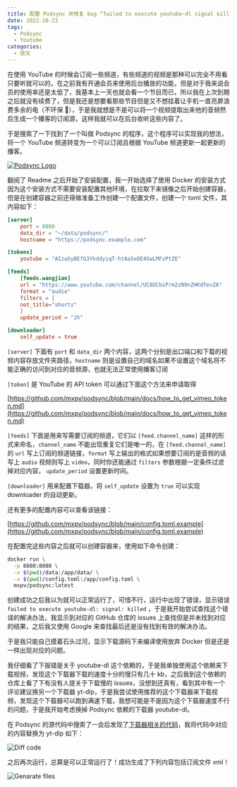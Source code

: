 ```yaml
---
title: 配置 Podsync 并修复 bug “failed to execute youtube-dl signal killed”
date: 2022-10-23
tags:
  - Podsync
  - Youtube
categories:
  - 技文
---
```


在使用 YouTube 的时候会订阅一些频道，有些频道的视频是那种可以完全不用看只要听就可以的，在之前我有开通会员来使用后台播放的功能，但是对于我来说会员的使用率还是太低了，我基本上一天也就会看一个节目而已，所以我在上次到期之后就没有续费了，但是我还是想要看那些节目但是又不想挂着让手机一直亮屏浪费多余的电（不环保 🐶），于是我就想是不是可以将一个视频提取出来他的音频然后生成一个播客的订阅源，这样我就可以在后台收听这些内容了。

<!-- more -->

于是搜索了一下找到了一个叫做 Podsync 的程序，这个程序可以实现我的想法，将一个 YouTube 频道转变为一个可以订阅且根据 YouTube 频道更新一起更新的播客。

[![Podsync Logo](/images/podsync_logo.png)](https://github.com/mxpv/podsync)

翻阅了 Readme 之后开始了安装配置，我一开始选择了使用 Docker 的安装方式因为这个安装方式不需要安装配置其他环境，在拉取下来镜像之后开始创建容器，但是在创建容器之前还得做准备工作创建一个配置文件，创建一个 toml 文件，其内容如下：

```toml
[server]
	port = 8080
	data_dir = "~/data/podsync/"
	hostname = "https://podsync.example.com"

[tokens]
	youtube = "AIzaSyBEfG3YkddyiqT-htAa5xOE4VwLMFzPtZE"

[feeds]
	[feeds.wangjian]
	url = "https://www.youtube.com/channel/UC8UCbiPrm2zN9nZHKdTevZA"
	format = "audio"
	filters = {
	not_title="shorts"
	}
	update_period = "2h"

[downloader]
	self_update = true
```

`[server]` 下面有 `port` 和 `data_dir` 两个内容，这两个分别是出口端口和下载的视频内容存放文件夹路径，`hostname` 则是设置自己的域名如果不设置这个域名将不能正确的访问到对应的音频源，也就无法正常使用播客订阅

`[token]` 是 YouTube 的 API token 可以通过下面这个方法来申请取得

[https://github.com/mxpv/podsync/blob/main/docs/how_to_get_vimeo_token.md](https://github.com/mxpv/podsync/blob/main/docs/how_to_get_vimeo_token.md)

`[feeds]` 下面是用来写需要订阅的频道，它们以 `[feed.channel_name]` 这样的形式来命名，`channel_name` 不能出现重复它们是唯一的，在 `[feed.channel_name]` 的 `url` 写上订阅的频道链接，`format` 写上输出的格式如果想要订阅的是音频的话写上 `audio` 视频则写上 `video`，同时你还能通过 `filters` 参数根据一定条件过滤掉对应内容， `update_period` 设置更新时间。

`[downloader]` 用来配置下载器，将 `self_update` 设置为 `true` 可以实现 downloader 的自动更新。

还有更多的配置内容可以查看该链接：

[https://github.com/mxpv/podsync/blob/main/config.toml.example](https://github.com/mxpv/podsync/blob/main/config.toml.example)

在配置完这些内容之后就可以创建容器来，使用如下命令创建：

```bash
docker run \
  -p 8080:8080 \
  -v $(pwd)/data:/app/data/ \
  -v $(pwd)/config.toml:/app/config.toml \
  mxpv/podsync:latest
```

创建成功之后我以为就可以正常运行了，可惜不行，运行中出现了错误，显示错误 `failed to execute youtube-dl: signal: killed` ，于是我开始尝试查找这个错误的解决办法，我显示到对应的 GitHub 仓库的 issues 上查找但是并未找到对应的结果，之后我又使用 Google 来查找最后还是没有找到有效的解决办法。

于是我只能自己摸着石头过河，显示下载源码下来编译使用放弃 Docker 但是还是一样出现对应的问题。

我仔细看了下报错是关于 youtube-dl 这个依赖的，于是我单独使用这个依赖来下载视频，发现这个下载器下载的速度十分的慢只有几十 kb，之后我到这个依赖的仓库上看了下有没有人提关于下载慢的 issues，没想到还真有，看到其中有一个评论建议换另一个下载器 yt-dlp，于是我尝试使用推荐的这个下载器来下载视频，发现这个下载器可以跑到满速下载，我想可能是不是因为这个下载器速度不行的问题，于是我开始考虑换掉 Podsync 依赖的下载器 youtube-dl。

在 Podsync 的源代码中搜索了一会后发现了[下载器相关的代码](https://github.com/mxpv/podsync/blob/main/pkg/ytdl/ytdl.go?rgh-link-date=2022-10-24T13%3A14%3A35Z#L61)，我将代码中对应的内容替换为 yt-dlp 如下：

![Diff code](/images/Eg9dnTcE7SVw.png)

之后再次运行，总算是可以正常运行了！成功生成了下列内容包括订阅文件 xml！

![Genarate files](/images/4kwzerTX3SzN.png)

<GiscusComments />
